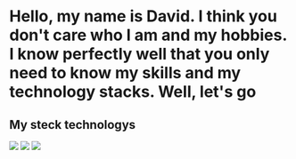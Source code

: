 # Hello, my name is David. I think you don't care who I am and my hobbies. I know perfectly well that you only need to know my skills and my technology stacks. Well, let's go
## My steck technologys
<img src="https://img.shields.io/badge/html-black?style=for-the-badge&logo=.NET&logoColor=yellow" />
<img src="https://img.shields.io/badge/css-black?style=for-the-badge&logo=.NET&logoColor=yellow" />
<img src="https://img.shields.io/badge/base python-black?style=for-the-badge&logo=.NET&logoColor=yellow" />
